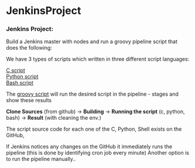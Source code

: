 # JenkinsProject


### Jenkins Project:

Build a Jenkins master with nodes and run a groovy pipeline script that does the following:

We have 3 types of scripts which written in three different script languages:

[C script](https://github.com/kamalaweenat/jenkins-project/blob/3b802fcc72c03338a16908dc8743d98180e63d37/scripts/sum.c) <br>
[Python script](https://github.com/kamalaweenat/jenkins-project/blob/3b802fcc72c03338a16908dc8743d98180e63d37/scripts/sum.py) <br>
[Bash script](https://github.com/kamalaweenat/jenkins-project/blob/3b802fcc72c03338a16908dc8743d98180e63d37/scripts/sum.sh) <br>

The [groovy script](https://github.com/kamalaweenat/jenkins-project/blob/3b802fcc72c03338a16908dc8743d98180e63d37/Jenkinsfile) will run the desired script in the pipeline - stages and show these results

**Clone Sources** (from github) -> **Building** -> **Running the script** (c, python, bash) -> **Result** (with cleaning the env.) 

The script source code for each one of the C, Python, Shell exists on the GitHub,

If Jenkins notices any changes on the GitHub it immediately runs the pipeline (this is done by identifying cron job every minute)
Another option is to run the pipeline manually..


